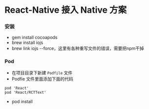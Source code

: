 # React-Native 接入 Native 方案

### 安装
+ gem install cocoapods
+ brew install iojs
+ brew link iojs --force，这里有各种重写文件的错误，需要把npm干掉

### Pod
+ 在项目目录下新建 `Podfile` 文件
+ Podfie 文件里面添加下面的代码
```
pod 'React'
pod 'React/RCTText'
```
+ pod install
